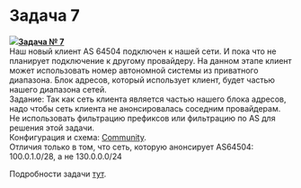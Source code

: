 # Задача 7

[![](http://img-fotki.yandex.ru/get/6622/83739833.1f/0_9e219_a466f149_S.jpg)**Задача № 7**](https://linkmeup.ru/blog/99.html)  
Наш новый клиент AS 64504 подключен к нашей сети. И пока что не планирует подключение к другому провайдеру. На данном этапе клиент может использовать номер автономной системы из приватного диапазона. Блок адресов, который использует клиент, будет частью нашего диапазона сетей.  
Задание: Так как сеть клиента является частью нашего блока адресов, надо чтобы сеть клиента не анонсировалась соседним провайдерам.  
Не использовать фильтрацию префиксов или фильтрацию по AS для решения этой задачи.  
Конфигурация и схема: [Community](https://docs.google.com/document/d/1WFjksUR5aD2KhuN_ypA1IOMFavRzOX6p5ledbhyAN8o/pub).  
Отличия только в том, что сеть, которую анонсирует AS64504: 100.0.1.0/28, а не 130.0.0.0/24  

Подробности задачи [тут](https://linkmeup.ru/blog/99.html).  